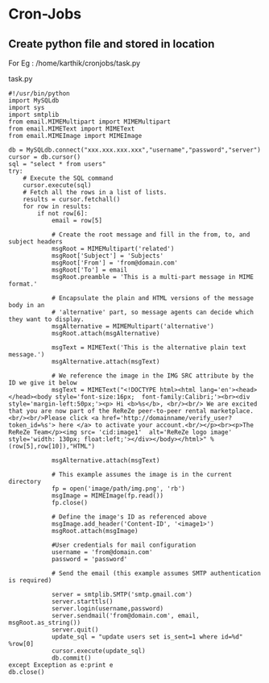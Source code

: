 Cron-Jobs
=========

Create python file and stored in location
-----------------------------------------

For Eg : /home/karthik/cronjobs/task.py

task.py

	#!/usr/bin/python
	import MySQLdb
	import sys
	import smtplib
	from email.MIMEMultipart import MIMEMultipart
	from email.MIMEText import MIMEText
	from email.MIMEImage import MIMEImage

	db = MySQLdb.connect("xxx.xxx.xxx.xxx","username","password","server")
	cursor = db.cursor()
	sql = "select * from users"
	try:
		# Execute the SQL command
		cursor.execute(sql)
		# Fetch all the rows in a list of lists.
		results = cursor.fetchall()
		for row in results:
			if not row[6]:
				email = row[5]
				
				# Create the root message and fill in the from, to, and subject headers
				msgRoot = MIMEMultipart('related')
				msgRoot['Subject'] = 'Subjects'
				msgRoot['From'] = 'from@domain.com'
				msgRoot['To'] = email
				msgRoot.preamble = 'This is a multi-part message in MIME format.'

				# Encapsulate the plain and HTML versions of the message body in an
				# 'alternative' part, so message agents can decide which they want to display.
				msgAlternative = MIMEMultipart('alternative')
				msgRoot.attach(msgAlternative)

				msgText = MIMEText('This is the alternative plain text message.')
				msgAlternative.attach(msgText)

				# We reference the image in the IMG SRC attribute by the ID we give it below
				msgText = MIMEText("<!DOCTYPE html><html lang='en'><head></head><body style='font-size:16px;  font-family:Calibri;'><br><div style='margin-left:50px;'><p> Hi <b>%s</b>, <br/><br/> We are excited that you are now part of the ReReZe peer-to-peer rental marketplace. <br/><br/>Please click <a href='http://domainname/verify_user?token_id=%s'> here </a> to activate your account.<br/></p><br><p>The ReReZe Team</p><img src= 'cid:image1'  alt='ReReZe logo image' style='width: 130px; float:left;'></div></body></html>" %(row[5],row[10]),"HTML")
				
				msgAlternative.attach(msgText)

				# This example assumes the image is in the current directory
				fp = open('image/path/img.png', 'rb')
				msgImage = MIMEImage(fp.read())
				fp.close()

				# Define the image's ID as referenced above
				msgImage.add_header('Content-ID', '<image1>')
				msgRoot.attach(msgImage)

				#User credentials for mail configuration
				username = 'from@domain.com'  
				password = 'password'

				# Send the email (this example assumes SMTP authentication is required)

				server = smtplib.SMTP('smtp.gmail.com')  
				server.starttls()  
				server.login(username,password)  
				server.sendmail('from@domain.com', email, msgRoot.as_string())  
				server.quit()
				update_sql = "update users set is_sent=1 where id=%d" %row[0]
				cursor.execute(update_sql)
				db.commit()
	except Exception as e:print e
	db.close()
